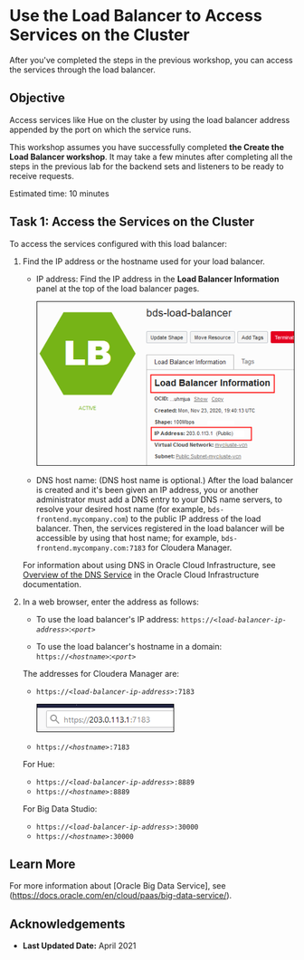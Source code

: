 #  Use the Load Balancer to Access Services on the Cluster

After you've completed the steps in the previous workshop, you can access the services through the load balancer.

## Objective
Access services like Hue on the cluster by using the load balancer address appended by the port on which the service runs.

This workshop assumes you have successfully completed **the Create the Load Balancer workshop**. It may take a few minutes after completing all the steps in the previous lab for the backend sets and listeners to be ready to receive requests.

Estimated time: 10 minutes

## Task 1: Access the Services on the Cluster

To access the services configured with this load balancer:

1. Find the IP address or the hostname used for your load balancer.

    * IP address: Find the IP address in the **Load Balancer Information** panel at the top of the load balancer pages.

      <!--![](./images/load-balancer-info.png "Load Balancer Information")-->
      ![](./images/load-balancer-info.png "")

    * DNS host name: (DNS host name is optional.) After the load balancer is created and it's been given an IP address, you or another administrator must add a DNS entry to your DNS name servers, to resolve your desired host name (for example, `bds-frontend.mycompany.com`) to the public IP address of the load balancer. Then, the services registered in the load balancer will be accessible by using that host name; for example, `bds-frontend.mycompany.com:7183` for Cloudera Manager.

    For information about using DNS in Oracle Cloud Infrastructure, see [Overview of the DNS Service](https://docs.cloud.oracle.com/en-us/iaas/Content/DNS/Concepts/dnszonemanagement.htm) in the Oracle Cloud Infrastructure documentation.

2. In a web browser, enter the address as follows:

    * To use the load balancer's IP address: `https://`*`<load-balancer-ip-address>`*:*`<port>`*

    * To use the load balancer's hostname in a domain: `https://`*`<hostname>`*:*`<port>`*

    The addresses for Cloudera Manager are:

    * `https://`*`<load-balancer-ip-address>`*`:7183`

      <!--![](./images/cm-url.png "Address bar")-->
      ![](./images/cm-url.png "")

    * `https://`*`<hostname>`*`:7183`

    For Hue:
      * `https://`*`<load-balancer-ip-address>`*`:8889`
      * `https://`*`<hostname>`*`:8889`

    For Big Data Studio:
      * `https://`*`<load-balancer-ip-address>`*`:30000`
      * `https://`*`<hostname>`*`:30000`


## Learn More

For more information about [Oracle Big Data Service], see (https://docs.oracle.com/en/cloud/paas/big-data-service/).

## Acknowledgements

* **Last Updated Date:** April 2021
